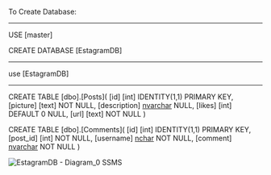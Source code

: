 To Create Database:
_________________

USE [master]

CREATE DATABASE [EstagramDB]

_________________

use [EstagramDB]

_________________

CREATE TABLE [dbo].[Posts](
	[id] [int] IDENTITY(1,1) PRIMARY KEY,
	[picture] [text] NOT NULL,
	[description] [nvarchar](max) NULL,
	[likes] [int] DEFAULT 0 NULL,
	[url] [text] NOT NULL
)

CREATE TABLE [dbo].[Comments](
	[id] [int] IDENTITY(1,1) PRIMARY KEY,
	[post_id] [int] NOT NULL,
	[username] [nchar](30) NOT NULL,
	[comment] [nvarchar](max) NOT NULL
)

![EstagramDB - Diagram_0 SSMS](https://user-images.githubusercontent.com/59646712/112737352-07cbc700-8f6b-11eb-991e-23dcefe229b6.png)
